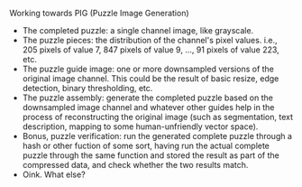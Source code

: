 Working towards PIG (Puzzle Image Generation)
- The completed puzzle: a single channel image, like grayscale.
- The puzzle pieces: the distribution of the channel's pixel values. i.e., 205 pixels of value 7, 847 pixels of value 9, ..., 91 pixels of value 223, etc.
- The puzzle guide image: one or more downsampled versions of the original image channel. This could be the result of basic resize, edge detection, binary thresholding, etc.
- The puzzle assembly: generate the completed puzzle based on the downsampled image channel and whatever other guides help in the process of reconstructing the original image (such as segmentation, text description, mapping to some human-unfriendly vector space).
- Bonus, puzzle verification: run the generated complete puzzle through a hash or other fuction of some sort, having run the actual complete puzzle through the same function and stored the result as part of the compressed data, and check whether the two results match.
- Oink. What else?
